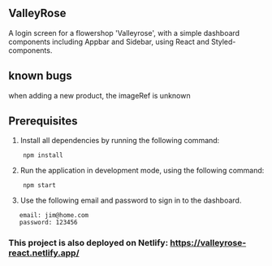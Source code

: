 ## ValleyRose

A login screen for a flowershop 'Valleyrose', with a simple dashboard components including Appbar and Sidebar, using React and Styled-components.

## known bugs
when adding a new product, the imageRef is unknown

## Prerequisites

1. Install all dependencies by running the following command: 

```npm
    npm install 
```

2. Run the application in development mode, using the following command:

```npm
    npm start
```

3. Use the following email and password to sign in to the dashboard. 

```
   email: jim@home.com
   password: 123456
```

### **This project is also deployed on Netlify:** https://valleyrose-react.netlify.app/

